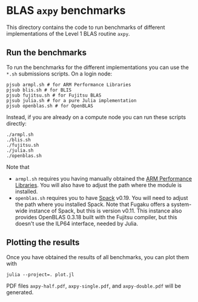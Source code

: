 # BLAS `axpy` benchmarks

This directory contains the code to run benchmarks of different implementations of the Level
1 BLAS routine `axpy`.

## Run the benchmarks

To run the benchmarks for the different implementations you can use the `*.sh` submissions
scripts.  On a login node:

```
pjsub armpl.sh # for ARM Performance Libraries
pjsub blis.sh # for BLIS
pjsub fujitsu.sh # for Fujitsu BLAS
pjsub julia.sh # for a pure Julia implementation
pjsub openblas.sh # for OpenBLAS
```

Instead, if you are already on a compute node you can run these scripts directly:

```
./armpl.sh
./blis.sh
./fujitsu.sh
./julia.sh
./openblas.sh
```

Note that 

* `armpl.sh` requires you having manually obtained the [ARM Performance
  Libraries](https://developer.arm.com/downloads/-/arm-performance-libraries).  You will
  also have to adjust the path where the module is installed.
* `openblas.sh` requires you to have [Spack](https://spack.io/) v0.19.  You will need to
  adjust the path where you installed Spack.  Note that Fugaku offers a system-wide instance
  of Spack, but this is version v0.11.  This instance also provides OpenBLAS 0.3.18 built
  with the Fujitsu compiler, but this doesn't use the ILP64 interface, needed by Julia.

## Plotting the results

Once you have obtained the results of all benchmarks, you can plot them with

```
julia --project=. plot.jl
```

PDF files `axpy-half.pdf`, `axpy-single.pdf`, and `axpy-double.pdf` will be generated.
